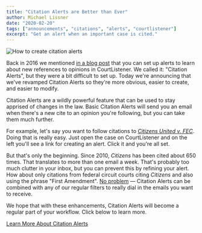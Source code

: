 ```yaml
---
title: "Citation Alerts are Better than Ever"
author: Michael Lissner
date: "2020-02-20"
tags: ["announcements", "citations", "alerts", "courtlistener"]
excerpt: "Get an alert when an important case is cited."
---
```


<div className="right-image">
    <img src="/images/citizens-citation-alert.png"
         alt="How to create citation alerts"
         className="img-responsive border"/>
</div>

Back in 2016 we mentioned [in a blog post][cite-search] that you can set up alerts to learn about new references to opinions in CourtListener. We called it: "Citation Alerts", but they were a bit difficult to set up. Today we're announcing that we've revamped Citation Alerts so they're more obvious, easier to create, and easier to modify. 

Citation Alerts are a wildly powerful feature that can be used to stay apprised
of changes in the law. Basic Citation Alerts will send you an email when
there's a new cite to an opinion you're following, but you can take them much
further.

For example, let's say you want to follow citations to [*Citizens United v.
FEC*][citizens]. Doing that is really easy. Just open the case on CourtListener
and on the left you'll see a link for creating an alert. Click it and you're
all set.

But that's only the beginning. Since 2010, *Citizens* has been cited about 650
times. That translates to more than one email a week. That's probably too much
clutter in your inbox, but you can prevent this by refining your alert. How
about only citations from federal circuit courts citing *Citizens* and also
using the phrase "First Amendment". [No problem][1a] &mdash; Citation Alerts
can be combined with any of our regular filters to really dial in the emails
you want to receive.

We hope that with these enhancements, Citation Alerts will become a regular
part of your workflow. Click below to learn more.

<a href="https://www.courtlistener.com/help/alerts/#citation-alerts" className="btn btn-primary btn-lg">
Learn More About Citation Alerts</a>

[cite-search]: /2016/01/30/citation-searching/

[citizens]: https://www.courtlistener.com/opinion/1741/citizens-united-v-federal-election-comn/

[1a]: https://www.courtlistener.com/?q=cites%3A(1741)%20%22first%20amendment%22&type=o&order_by=score%20desc&stat_Precedential=on&court=scotus%20ca1%20ca2%20ca3%20ca4%20ca5%20ca6%20ca7%20ca8%20ca9%20ca10%20ca11%20cadc%20cafc